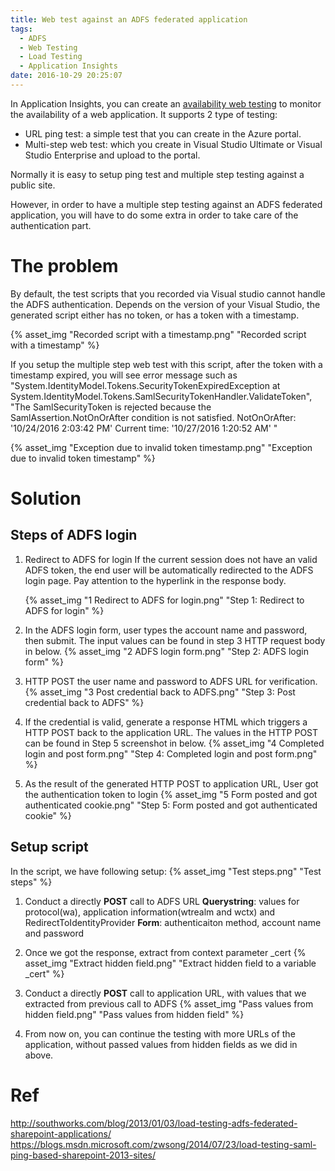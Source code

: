 ```yaml
---
title: Web test against an ADFS federated application
tags:
  - ADFS
  - Web Testing
  - Load Testing
  - Application Insights
date: 2016-10-29 20:25:07
---
```


In Application Insights, you can create an [availability web testing](https://azure.microsoft.com/en-us/documentation/articles/app-insights-monitor-web-app-availability/) to monitor the availability of a web application. It supports 2 type of testing:
 - URL ping test: a simple test that you can create in the Azure portal.
 - Multi-step web test: which you create in Visual Studio Ultimate or Visual Studio Enterprise and upload to the portal.

Normally it is easy to setup ping test and multiple step testing against a public site.

However, in order to have a multiple step testing against an ADFS federated application, you will have to do some extra in order to take care of the authentication part.

<!-- more -->

# The problem #
By default, the test scripts that you recorded via Visual studio cannot handle the ADFS authentication. Depends on the version of your Visual Studio, the generated script either has no token, or has a token with a timestamp.

{% asset_img "Recorded script with a timestamp.png" "Recorded script with a timestamp" %}

If you setup the multiple step web test with this script, after the token with a timestamp expired, you will see error message such as "System.IdentityModel.Tokens.SecurityTokenExpiredException at System.IdentityModel.Tokens.SamlSecurityTokenHandler.ValidateToken", "The SamlSecurityToken is rejected because the SamlAssertion.NotOnOrAfter condition is not satisfied. NotOnOrAfter: '10/24/2016 2:03:42 PM' Current time: '10/27/2016 1:20:52 AM' "

{% asset_img "Exception due to invalid token timestamp.png" "Exception due to invalid token timestamp" %}
 
# Solution #
## Steps of ADFS login ##
1. Redirect to ADFS for login
	If the current session does not have an valid ADFS token, the end user will be automatically redirected to the ADFS login page. Pay attention to the hyperlink in the response body. 

	{% asset_img "1 Redirect to ADFS for login.png" "Step 1: Redirect to ADFS for login" %}

2. In the ADFS login form, user types the account name and password, then submit. The input values can be found in step 3 HTTP request body in below.
	{% asset_img "2 ADFS login form.png" "Step 2: ADFS login form" %}

3. HTTP POST the user name and password to ADFS URL for verification. 
	{% asset_img "3 Post credential back to ADFS.png" "Step 3: Post credential back to ADFS" %}

4. If the credential is valid, generate a response HTML which triggers a HTTP POST back to the application URL. The values in the HTTP POST can be found in Step 5 screenshot in below.
	{% asset_img "4 Completed login and post form.png" "Step 4: Completed login and post form.png" %}
	
5. As the result of the generated HTTP POST to application URL, User got the authentication token to login 
	{% asset_img "5 Form posted and got authenticated cookie.png" "Step 5: Form posted and got authenticated cookie" %}

## Setup script ##
In the script, we have following setup:
	{% asset_img "Test steps.png" "Test steps" %}
 
1. Conduct a directly **POST** call to ADFS URL
	**Querystring**: values for protocol(wa), application information(wtrealm and wctx) and RedirectToIdentityProvider
	**Form**: authenticaiton method, account name and password

2. Once we got the response, extract from context parameter _cert
	{% asset_img "Extract hidden field.png" "Extract hidden field to a variable _cert" %}
 
3. Conduct a directly **POST** call to application URL, with values that we extracted from previous call to ADFS
	{% asset_img "Pass values from hidden field.png" "Pass values from hidden field" %}
 
4. From now on, you can continue the testing with more URLs of the application, without passed values from hidden fields as we did in above. 

# Ref #
http://southworks.com/blog/2013/01/03/load-testing-adfs-federated-sharepoint-applications/
https://blogs.msdn.microsoft.com/zwsong/2014/07/23/load-testing-saml-ping-based-sharepoint-2013-sites/ 